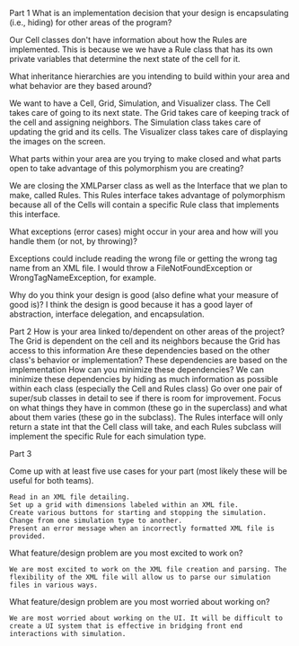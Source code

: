 Part 1
What is an implementation decision that your design is encapsulating (i.e., hiding) for other areas of the program?

Our Cell classes don't have information about how the Rules are implemented. This is because we we have a Rule class that has its own private variables that determine the next state of the cell for it.

What inheritance hierarchies are you intending to build within your area and what behavior are they based around?

We want to have a Cell, Grid, Simulation, and Visualizer class. The Cell takes care of going to its next state. The Grid takes care of keeping track of the cell and assigning neighbors. The Simulation class takes care of updating the grid and its cells. The Visualizer class takes care of displaying the images on the screen.

What parts within your area are you trying to make closed and what parts open to take advantage of this polymorphism you are creating?

We are closing the XMLParser class as well as the Interface that we plan to make, called Rules. This Rules interface takes advantage of polymorphism because all of the Cells will contain a specific Rule class that implements this interface.

What exceptions (error cases) might occur in your area and how will you handle them (or not, by throwing)?

Exceptions could include reading the wrong file or getting the wrong tag name from an XML file. I would throw a FileNotFoundException or WrongTagNameException, for example.

Why do you think your design is good (also define what your measure of good is)?
I think the design is good because it has a good layer of abstraction, interface delegation, and encapsulation.

Part 2
How is your area linked to/dependent on other areas of the project?
The Grid is dependent on the cell and its neighbors because the Grid has access to this information
Are these dependencies based on the other class's behavior or implementation?
These dependencies are based on the implementation
How can you minimize these dependencies?
We can minimize these dependencies by hiding as much information as possible within each class (especially the Cell and Rules class)
Go over one pair of super/sub classes in detail to see if there is room for improvement. 
Focus on what things they have in common (these go in the superclass) and what about them varies (these go in the subclass).
The Rules interface will only return a state int that the Cell class will take, and each Rules subclass will implement the specific Rule for each simulation type.

Part 3

Come up with at least five use cases for your part (most likely these will be useful for both teams).

	Read in an XML file detailing. 
	Set up a grid with dimensions labeled within an XML file.
	Create various buttons for starting and stopping the simulation.
	Change from one simulation type to another.
	Present an error message when an incorrectly formatted XML file is provided.


What feature/design problem are you most excited to work on?

	We are most excited to work on the XML file creation and parsing. The flexibility of the XML file will allow us to parse our simulation files in various ways.

What feature/design problem are you most worried about working on?

	We are most worried about working on the UI. It will be difficult to create a UI system that is effective in bridging front end interactions with simulation.
